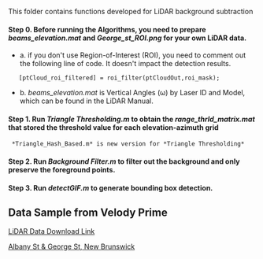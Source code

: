 This folder contains functions developed for LiDAR background subtraction

#### Step 0. Before running the Algorithms, you need to prepare *beams_elevation.mat* and *George_st_ROI.png* for your own LiDAR data. 
- a. if you don't use Region-of-Interest (ROI), you need to comment out the following line of code. It doesn't impact the detection results. 
~~~
   [ptCloud_roi_filtered] = roi_filter(ptCloudOut,roi_mask); 
~~~
- b. *beams_elevation.mat* is Vertical Angles (ω) by Laser ID and Model, which can be found in the LiDAR Manual.

#### Step 1. Run *Triangle Thresholding.m* to obtain the *range_thrld_matrix.mat* that stored the threshold value for each elevation-azimuth grid
~~~
 *Triangle_Hash_Based.m* is new version for *Triangle Thresholding*
~~~
#### Step 2. Run *Background Filter.m* to filter out the background and only preserve the foreground points. 

#### Step 3. Run *detectGIF.m* to generate bounding box detection. 



## Data Sample from Velody Prime 

[LiDAR Data Download Link](https://drive.google.com/file/d/167fXezNrgCpFmZod3yZwJsxRtyh0HfOx/view?usp=sharing)


[Albany St & George St, New Brunswick](https://www.google.com/maps/place/Albany+St+%26+George+St,+New+Brunswick,+NJ+08901/data=!4m2!3m1!1s0x89c3c6517121901d:0xdde5d4f0994007a?sa=X&ved=2ahUKEwiw0ouEkaT3AhVK3KQKHdlzBuIQ8gF6BAgCEAE)
